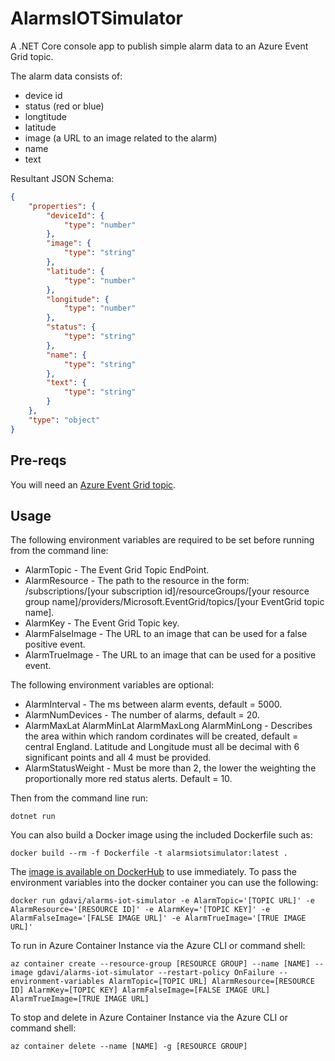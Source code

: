 # AlarmsIOTSimulator
A .NET Core console app to publish simple alarm data to an Azure Event Grid topic. 

The alarm data consists of:

- device id
- status (red or blue)
- longtitude
- latitude
- image (a URL to an image related to the alarm)
- name 
- text

Resultant JSON Schema:

```JSON
{
    "properties": {
        "deviceId": {
            "type": "number"
        },
        "image": {
            "type": "string"
        },
        "latitude": {
            "type": "number"
        },
        "longitude": {
            "type": "number"
        },
        "status": {
            "type": "string"
        },
        "name": {
            "type": "string"
        },
        "text": {
            "type": "string"
        }
    },
    "type": "object"
}
```

## Pre-reqs

You will need an [Azure Event Grid topic](https://docs.microsoft.com/en-us/azure/event-grid/custom-event-quickstart-portal#create-a-custom-topic).

## Usage

The following environment variables are required to be set before running from the command line:

- AlarmTopic - The Event Grid Topic EndPoint.
- AlarmResource - The path to the resource in the form: /subscriptions/[your subscription id]/resourceGroups/[your resource group name]/providers/Microsoft.EventGrid/topics/[your EventGrid topic name].
- AlarmKey - The Event Grid Topic key.
- AlarmFalseImage - The URL to an image that can be used for a false positive event.
- AlarmTrueImage - The URL to an image that can be used for a positive event.

The following environment variables are optional:

- AlarmInterval - The ms between alarm events, default = 5000.
- AlarmNumDevices - The number of alarms, default = 20.
- AlarmMaxLat AlarmMinLat AlarmMaxLong AlarmMinLong - Describes the area within which random cordinates will be created, default = central England. Latitude and Longitude must all be decimal with 6 significant points and all 4 must be provided.
- AlarmStatusWeight - Must be more than 2, the lower the weighting the proportionally more red status alerts. Default = 10.

Then from the command line run:

`dotnet run`
            
You can also build a Docker image using the included Dockerfile such as: 

`docker build --rm -f Dockerfile -t alarmsiotsimulator:latest .`

The [image is available on DockerHub](https://hub.docker.com/r/gdavi/alarms-iot-simulator/) to use immediately. To pass the environment variables into the docker container you can use the following:

`docker run gdavi/alarms-iot-simulator -e AlarmTopic='[TOPIC URL]' -e AlarmResource='[RESOURCE ID]' -e AlarmKey='[TOPIC KEY]' -e AlarmFalseImage='[FALSE IMAGE URL]' -e AlarmTrueImage='[TRUE IMAGE URL]'`

To run in Azure Container Instance via the Azure CLI or command shell:

`az container create --resource-group [RESOURCE GROUP] --name [NAME] --image gdavi/alarms-iot-simulator --restart-policy OnFailure --environment-variables AlarmTopic=[TOPIC URL] AlarmResource=[RESOURCE ID] AlarmKey=[TOPIC KEY] AlarmFalseImage=[FALSE IMAGE URL] AlarmTrueImage=[TRUE IMAGE URL]`

To stop and delete in Azure Container Instance via the Azure CLI or command shell:

`az container delete --name [NAME] -g [RESOURCE GROUP]`